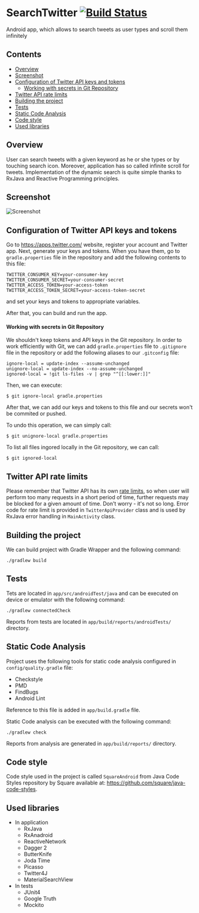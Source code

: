 SearchTwitter [![Build Status](https://travis-ci.org/pwittchen/SearchTwitter.svg)](https://travis-ci.org/pwittchen/SearchTwitter)
=============
Android app, which allows to search tweets as user types and scroll them infinitely

Contents
--------

- [Overview](#overview)
- [Screenshot](#screenshot)
- [Configuration of Twitter API keys and tokens](#configuration-of-twitter-api-keys-and-tokens)
  - [Working with secrets in Git Repository](#working-with-secrets-in-git-repository)
- [Twitter API rate limits](#twitter-api-rate-limits)
- [Building the project](#building-the-project)
- [Tests](#tests)
- [Static Code Analysis](#static-code-analysis)
- [Code style](#code-style)
- [Used libraries](#used-libraries)

Overview
--------

User can search tweets with a given keyword as he or she types or by touching search icon. Moreover, application has so called infinite scroll for tweets. Implementation of the dynamic search is quite simple thanks to RxJava and Reactive Programming principles.

Screenshot
----------

![Screenshot](https://raw.githubusercontent.com/pwittchen/SearchTwitter/master/images/screenshot.png)

Configuration of Twitter API keys and tokens
--------------------------------------------

Go to https://apps.twitter.com/ website, register your account and Twitter app. Next, generate your keys and tokens.
When you have them, go to `gradle.properties` file in the repository
and add the following contents to this file:

```
TWITTER_CONSUMER_KEY=your-consumer-key
TWITTER_CONSUMER_SECRET=your-consumer-secret
TWITTER_ACCESS_TOKEN=your-access-token
TWITTER_ACCESS_TOKEN_SECRET=your-access-token-secret
```

and set your keys and tokens to appropriate variables.

After that, you can build and run the app.

#### Working with secrets in Git Repository

We shouldn't keep tokens and API keys in the Git repository. In order to work efficiently with Git, we can add `gradle.properties` file to `.gitignore` file in the repository or add the following aliases to our `.gitconfig` file:

```
ignore-local = update-index --assume-unchanged
unignore-local = update-index --no-assume-unchanged
ignored-local = !git ls-files -v | grep "^[[:lower:]]"
```

Then, we can execute:
```
$ git ignore-local gradle.properties
```
After that, we can add our keys and tokens to this file and our secrets won't be commited or pushed.

To undo this operation, we can simply call:
```
$ git unignore-local gradle.properties
```
To list all files ingored locally in the Git repository, we can call:
```
$ git ignored-local
```

Twitter API rate limits
-----------------------

Please remember that Twitter API has its own [rate limits](https://dev.twitter.com/rest/public/rate-limiting), so when user will perform too many requests in a short period of time, further requests may be blocked for a given amount of time. Don't worry - it's not so long. Error code for rate limit is provided in `TwitterApiProvider` class and is used by RxJava error handling in `MainActivity` class.

Building the project
--------------------

We can build project with Gradle Wrapper and the following command:

```
./gradlew build
```

Tests
-----

Tets are located in `app/src/androidTest/java` and can be executed on device or emulator with the following command:

```
./gradlew connectedCheck
```

Reports from tests are located in `app/build/reports/androidTests/` directory.

Static Code Analysis
--------------------

Project uses the following tools for static code analysis configured in `config/quality.gradle`
file:
- Checkstyle
- PMD
- FindBugs
- Android Lint

Reference to this file is added in `app/build.gradle` file.

Static Code analysis can be executed with the following command:

```
./gradlew check
```

Reports from analysis are generated in `app/build/reports/` directory.

Code style
----------

Code style used in the project is called `SquareAndroid` from Java Code Styles repository by Square available at: https://github.com/square/java-code-styles.

Used libraries
--------------
- In application
  - RxJava
  - RxAnadroid
  - ReactiveNetwork
  - Dagger 2
  - ButterKnife
  - Joda Time
  - Picasso
  - Twitter4J
  - MaterialSearchView
- In tests
  - JUnit4
  - Google Truth
  - Mockito
